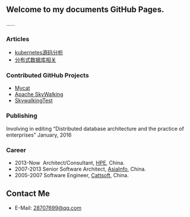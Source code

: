 ## Welcome to my documents GitHub Pages.
......


### Articles
* [kubernetes源码分析](https://github.com/wengangJi/My-documents/tree/master/kubernetes%E6%BA%90%E7%A0%81%E5%88%86%E6%9E%90)
* [分布式数据库相关](https://github.com/wengangJi/My-documents/tree/master/%E5%88%86%E5%B8%83%E5%BC%8F%E6%95%B0%E6%8D%AE%E5%BA%93%E7%9B%B8%E5%85%B3)

### Contributed GitHub Projects

* [Mycat](https://github.com/MyCATApache)
* [Apache SkyWalking](https://github.com/apache/incubator-skywalking)
* [SkywalkingTest](https://github.com/SkywalkingTest)

### Publishing
Involving in editing “Distributed database architecture and the practice of enterprises”	January, 2016


### Career
* 2013-Now  Architect/Consultant, [HPE](http://www.hpe.com), China.
* 2007-2013 Senior Software Architect, [AsiaInfo](http://www.asiainfo.com), China.
* 2005-2007 Software Engineer, [Cattsoft](http://www.cattsoft.com), China.

## Contact Me
* E-Mail: 28707699@qq.com
